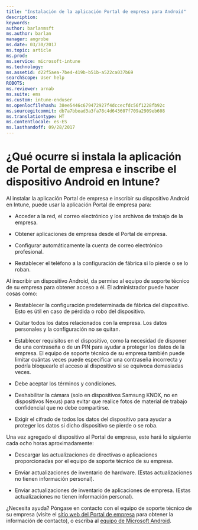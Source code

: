 ```yaml
---
title: "Instalación de la aplicación Portal de empresa para Android"
description: 
keywords: 
author: barlanmsft
ms.author: barlan
manager: angrobe
ms.date: 03/30/2017
ms.topic: article
ms.prod: 
ms.service: microsoft-intune
ms.technology: 
ms.assetid: d22f5aea-7be4-419b-b51b-a522ca037b69
searchScope: User help
ROBOTS: 
ms.reviewer: arnab
ms.suite: ems
ms.custom: intune-enduser
ms.openlocfilehash: 38ee5446c679472927f4dccecfdc56f1228fb92c
ms.sourcegitcommit: db7a7bbead3a3fa78c4d643607f709a2909eb608
ms.translationtype: HT
ms.contentlocale: es-ES
ms.lasthandoff: 09/28/2017
---
```

# <a name="what-happens-if-you-install-the-company-portal-app-and-enroll-your-android-device-in-intune"></a>¿Qué ocurre si instala la aplicación de Portal de empresa e inscribe el dispositivo Android en Intune?

Al instalar la aplicación Portal de empresa e inscribir su dispositivo Android en Intune, puede usar la aplicación Portal de empresa para:

-   Acceder a la red, el correo electrónico y los archivos de trabajo de la empresa.

-   Obtener aplicaciones de empresa desde el Portal de empresa.

-   Configurar automáticamente la cuenta de correo electrónico profesional.

-   Restablecer el teléfono a la configuración de fábrica si lo pierde o se lo roban.

Al inscribir un dispositivo Android, da permiso al equipo de soporte técnico de su empresa para obtener acceso a él. El administrador puede hacer cosas como:

-   Restablecer la configuración predeterminada de fábrica del dispositivo. Esto es útil en caso de pérdida o robo del dispositivo.

-   Quitar todos los datos relacionados con la empresa. Los datos personales y la configuración no se quitan.

-   Establecer requisitos en el dispositivo, como la necesidad de disponer de una contraseña o de un PIN para ayudar a proteger los datos de la empresa. El equipo de soporte técnico de su empresa también puede limitar cuántas veces puede especificar una contraseña incorrecta y podría bloquearle el acceso al dispositivo si se equivoca demasiadas veces.

-   Debe aceptar los términos y condiciones.

-   Deshabilitar la cámara (solo en dispositivos Samsung KNOX, no en dispositivos Nexus) para evitar que realice fotos de material de trabajo confidencial que no debe compartirse.

-   Exigir el cifrado de todos los datos del dispositivo para ayudar a proteger los datos si dicho dispositivo se pierde o se roba.

Una vez agregado el dispositivo al Portal de empresa, este hará lo siguiente cada ocho horas aproximadamente:

-   Descargar las actualizaciones de directivas o aplicaciones proporcionadas por el equipo de soporte técnico de su empresa.

-   Enviar actualizaciones de inventario de hardware. (Estas actualizaciones no tienen información personal).

-   Enviar actualizaciones de inventario de aplicaciones de empresa. (Estas actualizaciones no tienen información personal).

¿Necesita ayuda? Póngase en contacto con el equipo de soporte técnico de su empresa (visite el [sitio web del Portal de empresa](https://portal.manage.microsoft.com) para obtener la información de contacto), o escriba al <a href="mailto:wintunedroidfbk@microsoft.com?subject=I'm having trouble installing the Company Portal app on my Android device&body=Describe the issue you're experiencing here.">equipo de Microsoft Android</a>.
